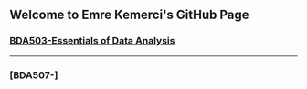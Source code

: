 ## Welcome to Emre Kemerci's GitHub Page


### [BDA503-Essentials of Data Analysis](https://mef-bda503.github.io/pj18-EmreKemerci/)
***
### [BDA507-]